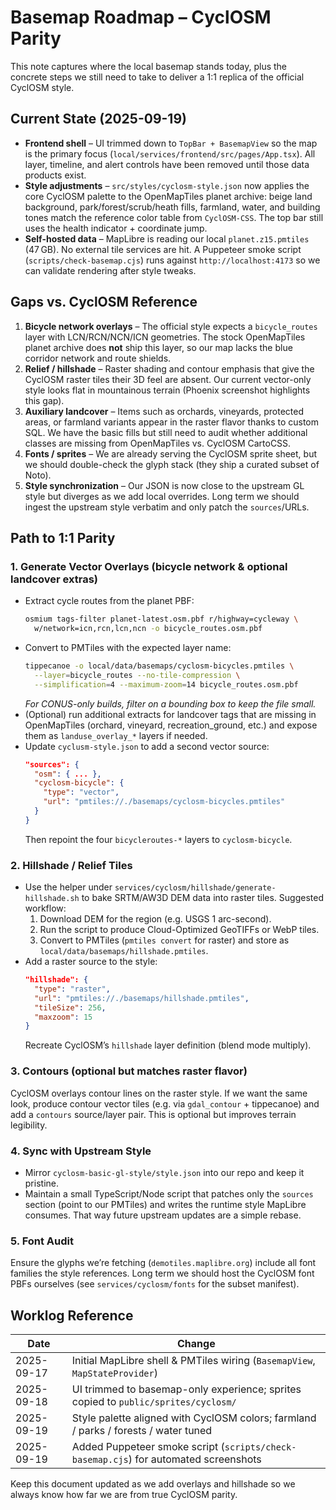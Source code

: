 # Basemap Roadmap – CyclOSM Parity

This note captures where the local basemap stands today, plus the concrete steps
we still need to take to deliver a 1:1 replica of the official CyclOSM style.

## Current State (2025-09-19)

* **Frontend shell** – UI trimmed down to `TopBar + BasemapView` so the map is
the primary focus (`local/services/frontend/src/pages/App.tsx`). All layer,
timeline, and alert controls have been removed until those data products exist.
* **Style adjustments** – `src/styles/cyclosm-style.json` now applies the core
CyclOSM palette to the OpenMapTiles planet archive: beige land background,
park/forest/scrub/heath fills, farmland, water, and building tones match the
reference color table from `CyclOSM-CSS`. The top bar still uses the health
indicator + coordinate jump.
* **Self-hosted data** – MapLibre is reading our local
`planet.z15.pmtiles` (47 GB). No external tile services are hit. A Puppeteer
smoke script (`scripts/check-basemap.cjs`) runs against `http://localhost:4173`
so we can validate rendering after style tweaks.

## Gaps vs. CyclOSM Reference

1. **Bicycle network overlays** – The official style expects a
`bicycle_routes` layer with LCN/RCN/NCN/ICN geometries. The stock OpenMapTiles
planet archive does **not** ship this layer, so our map lacks the blue corridor
network and route shields.
2. **Relief / hillshade** – Raster shading and contour emphasis that give the
CyclOSM raster tiles their 3D feel are absent. Our current vector-only style
looks flat in mountainous terrain (Phoenix screenshot highlights this gap).
3. **Auxiliary landcover** – Items such as orchards, vineyards, protected
areas, or farmland variants appear in the raster flavor thanks to custom SQL.
We have the basic fills but still need to audit whether additional classes are
missing from OpenMapTiles vs. CyclOSM CartoCSS.
4. **Fonts / sprites** – We are already serving the CyclOSM sprite sheet, but
we should double-check the glyph stack (they ship a curated subset of Noto).
5. **Style synchronization** – Our JSON is now close to the upstream GL style
but diverges as we add local overrides. Long term we should ingest the upstream
style verbatim and only patch the `sources`/URLs.

## Path to 1:1 Parity

### 1. Generate Vector Overlays (bicycle network & optional landcover extras)

* Extract cycle routes from the planet PBF:
  ```bash
  osmium tags-filter planet-latest.osm.pbf r/highway=cycleway \
    w/network=icn,rcn,lcn,ncn -o bicycle_routes.osm.pbf
  ```
* Convert to PMTiles with the expected layer name:
  ```bash
  tippecanoe -o local/data/basemaps/cyclosm-bicycles.pmtiles \
    --layer=bicycle_routes --no-tile-compression \
    --simplification=4 --maximum-zoom=14 bicycle_routes.osm.pbf
  ```
  *For CONUS-only builds, filter on a bounding box to keep the file small.*
* (Optional) run additional extracts for landcover tags that are missing in
  OpenMapTiles (orchard, vineyard, recreation_ground, etc.) and expose them as
  `landuse_overlay_*` layers if needed.
* Update `cyclusm-style.json` to add a second vector source:
  ```json
  "sources": {
    "osm": { ... },
    "cyclosm-bicycle": {
      "type": "vector",
      "url": "pmtiles://./basemaps/cyclosm-bicycles.pmtiles"
    }
  }
  ```
  Then repoint the four `bicycleroutes-*` layers to `cyclosm-bicycle`.

### 2. Hillshade / Relief Tiles

* Use the helper under `services/cyclosm/hillshade/generate-hillshade.sh` to
  bake SRTM/AW3D DEM data into raster tiles. Suggested workflow:
  1. Download DEM for the region (e.g. USGS 1 arc-second).
  2. Run the script to produce Cloud-Optimized GeoTIFFs or WebP tiles.
  3. Convert to PMTiles (`pmtiles convert` for raster) and store as
     `local/data/basemaps/hillshade.pmtiles`.
* Add a raster source to the style:
  ```json
  "hillshade": {
    "type": "raster",
    "url": "pmtiles://./basemaps/hillshade.pmtiles",
    "tileSize": 256,
    "maxzoom": 15
  }
  ```
  Recreate CyclOSM’s `hillshade` layer definition (blend mode multiply).

### 3. Contours (optional but matches raster flavor)

CyclOSM overlays contour lines on the raster style. If we want the same look,
produce contour vector tiles (e.g. via `gdal_contour` + tippecanoe) and add a
`contours` source/layer pair. This is optional but improves terrain legibility.

### 4. Sync with Upstream Style

* Mirror `cyclosm-basic-gl-style/style.json` into our repo and keep it pristine.
* Maintain a small TypeScript/Node script that patches only the `sources`
  section (point to our PMTiles) and writes the runtime style MapLibre consumes.
  That way future upstream updates are a simple rebase.

### 5. Font Audit

Ensure the glyphs we’re fetching (`demotiles.maplibre.org`) include all font
families the style references. Long term we should host the CyclOSM font PBFs
ourselves (see `services/cyclosm/fonts` for the subset manifest).

## Worklog Reference

| Date       | Change                                                                                 |
|------------|----------------------------------------------------------------------------------------|
| 2025-09-17 | Initial MapLibre shell & PMTiles wiring (`BasemapView`, `MapStateProvider`)            |
| 2025-09-18 | UI trimmed to basemap-only experience; sprites copied to `public/sprites/cyclosm/`    |
| 2025-09-19 | Style palette aligned with CyclOSM colors; farmland / parks / forests / water tuned    |
| 2025-09-19 | Added Puppeteer smoke script (`scripts/check-basemap.cjs`) for automated screenshots    |

Keep this document updated as we add overlays and hillshade so we always know
how far we are from true CyclOSM parity.
